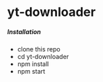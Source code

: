 # yt-downloader

##### Installation
<ul>
<li>clone this repo</li>
<li>cd yt-downloader</li>
<li>npm install</li>
<li>npm start</li>
</ul>
